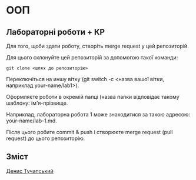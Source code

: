# ООП

## Лабораторні роботи + КР

Для того, щоби здати роботу, створіть merge request у цей репозиторій.

Для цього склонуйте цей репозиторій за допомогою такої команди:

`git clone <шлях до репозиторію>`

Переключіться на иншу вітку (git switch -c <назва вашої вітки, наприклад your-name/lab1>).

Оформляєте роботи в окремій папці (назва папки відповідає такому шаблону: ім'я-прізвище.

Наприклад, лабораторна робота 1 може знаходитися за такою адресою: your-name/lab-1.md.

Після цього робите commit & push і створюєте merge request (pull request) до цього репозиторію.

## Зміст

[Денис Тучапський](./denys-tuchapskiy/README.md)